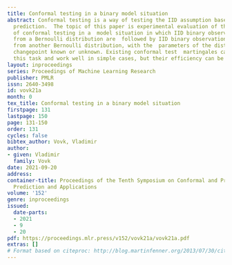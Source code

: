 ```yaml
---
title: Conformal testing in a binary model situation
abstract: Conformal testing is a way of testing the IID assumption based on conformal
  prediction.  The topic of this paper is experimental evaluation of the performance
  of conformal testing in a  model situation in which IID binary observations generated
  from a Bernoulli distribution are  followed by IID binary observations generated
  from another Bernoulli distribution, with the  parameters of the distributions and
  changepoint known or unknown. Existing conformal test  martingales can be used for
  this task and work well in simple cases, but their efficiency can be  improved greatly.
layout: inproceedings
series: Proceedings of Machine Learning Research
publisher: PMLR
issn: 2640-3498
id: vovk21a
month: 0
tex_title: Conformal testing in a binary model situation
firstpage: 131
lastpage: 150
page: 131-150
order: 131
cycles: false
bibtex_author: Vovk, Vladimir
author:
- given: Vladimir
  family: Vovk
date: 2021-09-20
address:
container-title: Proceedings of the Tenth Symposium on Conformal and Probabilistic
  Prediction and Applications
volume: '152'
genre: inproceedings
issued:
  date-parts:
  - 2021
  - 9
  - 20
pdf: https://proceedings.mlr.press/v152/vovk21a/vovk21a.pdf
extras: []
# Format based on citeproc: http://blog.martinfenner.org/2013/07/30/citeproc-yaml-for-bibliographies/
---
```

